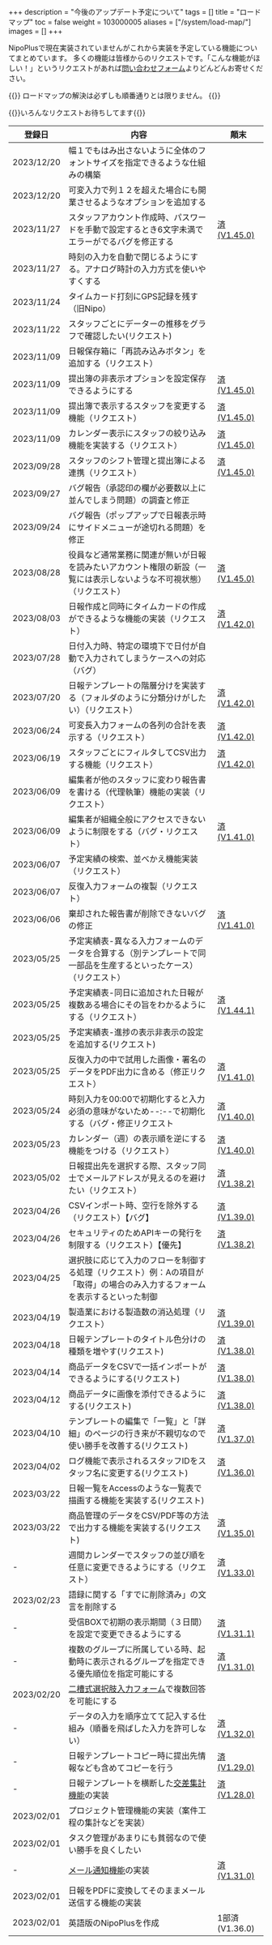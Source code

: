 +++
description = "今後のアップデート予定について"
tags = []
title = "ロードマップ"
toc = false
weight = 103000005
aliases = ["/system/load-map/"]
images = []
+++



NipoPlusで現在実装されていませんがこれから実装を予定している機能についてまとめています。
多くの機能は皆様からのリクエストです。「こんな機能がほしい！」というリクエストがあれば[問い合わせフォーム](/others/inquery/)よりどんどんお寄せください。

{{<info>}}
ロードマップの解決は必ずしも順番通りとは限りません。
{{</info>}}


{{<alice pos="right" icon="ok">}}いろんなリクエストお待ちしてます{{</alice>}}

登録日|内容|顛末
---|---|---
2023/12/20|幅１でもはみ出さないように全体のフォントサイズを指定できるような仕組みの構築|
2023/12/20|可変入力で列１２を超えた場合にも開業させるようなオプションを追加する|
2023/11/27|スタッフアカウント作成時、パスワードを手動で設定するとき6文字未満でエラーがでるバグを修正する|[済(V1.45.0)](/docs/system/release-note#vp1_45_0)
2023/11/27|時刻の入力を自動で閉じるようにする。アナログ時計の入力方式を使いやすくする|
2023/11/24|タイムカード打刻にGPS記録を残す（旧Nipo）|
2023/11/22|スタッフごとにデーターの推移をグラフで確認したい(リクエスト)|
2023/11/09|日報保存箱に「再読み込みボタン」を追加する（リクエスト）|
2023/11/09|提出簿の非表示オプションを設定保存できるようにする|[済(V1.45.0)](/docs/system/release-note#vp1_45_0)
2023/11/09|提出簿で表示するスタッフを変更する機能（リクエスト）|[済(V1.45.0)](/docs/system/release-note#vp1_45_0)
2023/11/09|カレンダー表示にスタッフの絞り込み機能を実装する（リクエスト）|[済(V1.45.0)](/docs/system/release-note#vp1_45_0)
2023/09/28|スタッフのシフト管理と提出簿による連携（リクエスト）|[済(V1.45.0)](/docs/system/release-note#vp1_45_0)
2023/09/27|バグ報告（承認印の欄が必要数以上に並んでしまう問題）の調査と修正|
2023/09/24|バグ報告（ポップアップで日報表示時にサイドメニューが途切れる問題）を修正|
2023/08/28|役員など通常業務に関連が無いが日報を読みたいアカウント権限の新設（一覧には表示しないような不可視状態）（リクエスト）|[済(V1.45.0)](/docs/system/release-note#vp1_45_0)
2023/08/03|日報作成と同時にタイムカードの作成ができるような機能の実装（リクエスト）|[済(V1.42.0)](/docs/system/release-note#vp1_42_0)
2023/07/28|日付入力時、特定の環境下で日付が自動で入力されてしまうケースへの対応（バグ）|
2023/07/20|日報テンプレートの階層分けを実装する（フォルダのように分類分けがしたい）（リクエスト）|[済(V1.42.0)](/docs/system/release-note#vp1_42_0)
2023/06/24|可変長入力フォームの各列の合計を表示する（リクエスト）|[済(V1.42.0)](/docs/system/release-note#vp1_42_0)
2023/06/19|スタッフごとにフィルタしてCSV出力する機能（リクエスト）|[済(V1.42.0)](/docs/system/release-note#vp1_42_0)
2023/06/09|編集者が他のスタッフに変わり報告書を書ける（代理執筆）機能の実装（リクエスト）|
2023/06/09|編集者が組織全般にアクセスできないように制限をする（バグ・リクエスト）|[済(V1.41.0)](/docs/system/release-note#vp1_41_0)
2023/06/07|予定実績の検索、並べかえ機能実装（リクエスト）|
2023/06/07|反復入力フォームの複製（リクエスト）|
2023/06/06|棄却された報告書が削除できないバグの修正|[済(V1.41.0)](/docs/system/release-note#vp1_41_0)
2023/05/25|予定実績表-異なる入力フォームのデータを合算する（別テンプレートで同一部品を生産するといったケース）（リクエスト）|
2023/05/25|予定実績表-同日に追加された日報が複数ある場合にその旨をわかるようにする（リクエスト）|[済(V1.44.1)](/docs/system/release-note#vp1_44_1)
2023/05/25|予定実績表-進捗の表示非表示の設定を追加する(リクエスト)|
2023/05/25|反復入力の中で試用した画像・署名のデータをPDF出力に含める（修正リクエスト）|[済(V1.41.0)](/docs/system/release-note#vp1_41_0)
2023/05/24|時刻入力を00:00で初期化すると入力必須の意味がないため--:--で初期化する（バグ・修正リクエスト|[済(V1.40.0)](/docs/system/release-note#vp1_40_0)
2023/05/23|カレンダー（週）の表示順を逆にする機能をつける（リクエスト）|[済(V1.40.0)](/docs/system/release-note#vp1_40_0)
2023/05/02|日報提出先を選択する際、スタッフ同士でメールアドレスが見えるのを避けたい（リクエスト）|[済(V1.38.2)](/docs/system/release-note#vp1_38_2)
2023/04/26|CSVインポート時、空行を除外する（リクエスト）【バグ】|[済(V1.39.0)](/docs/system/release-note#vp1_39_0)
2023/04/26|セキュリティのためAPIキーの発行を制限する（リクエスト）【優先】|[済(V1.38.2)](/docs/system/release-note#vp1_38_2)
2023/04/25|選択肢に応じて入力のフローを制御する処理（リクエスト）例：Aの項目が「取得」の場合のみ入力するフォームを表示するといった制御|
2023/04/19|製造業における製造数の消込処理（リクエスト）|[済(V1.39.0)](/docs/system/release-note#vp1_39_0)
2023/04/18|日報テンプレートのタイトル色分けの種類を増やす(リクエスト)|[済(V1.38.0)](/docs/system/release-note#vp1_38_0)
2023/04/14|商品データをCSVで一括インポートができるようにする(リクエスト)|[済(V1.38.0)](/docs/system/release-note#vp1_38_0)
2023/04/12|商品データに画像を添付できるようにする(リクエスト)|[済(V1.38.0)](/docs/system/release-note#vp1_38_0)
2023/04/10|テンプレートの編集で「一覧」と「詳細」のページの行き来が不親切なので使い勝手を改善する(リクエスト)|[済(V1.37.0)](/docs/system/release-note#vp1_37_0)
2023/04/02|ログ機能で表示されるスタッフIDをスタッフ名に変更する(リクエスト)|[済(V1.36.0)](/docs/system/release-note#vp1_36_0)
2023/03/22|日報一覧をAccessのような一覧表で描画する機能を実装する(リクエスト)|
2023/03/22|商品管理のデータをCSV/PDF等の方法で出力する機能を実装する(リクエスト)|[済(V1.35.0)](/docs/system/release-note#vp1_35_0)
-|週間カレンダーでスタッフの並び順を任意に変更できるようにする（リクエスト）|[済(V1.33.0)](/docs/system/release-note#vp1_33_0)
2023/02/23|語録に関する「すでに削除済み」の文言を削除する|
-|受信BOXで初期の表示期間（３日間）を設定で変更できるようにする|[済(V1.31.1)](/docs/system/release-note#vp1_31_1)
-|複数のグループに所属している時、起動時に表示されるグループを指定できる優先順位を指定可能にする|[済(V1.31.0)](/docs/system/release-note#vp1_31_0)
2023/02/20|[二槽式選択肢入力フォーム](/docs/manual/initial-setting/template/selectcalc/)で複数回答を可能にする|
-|データの入力を順序立てて記入する仕組み（順番を飛ばした入力を許可しない）|[済(V1.32.0)](/docs/system/release-note#vp1_32_0)
-|日報テンプレートコピー時に提出先情報なども含めてコピーを行う|[済(V1.29.0)](/docs/system/release-note#vp1_29_0)
-|日報テンプレートを横断した[交差集計機能](/docs/manual/analytics/cross/)の実装|[済(V1.28.0)](/docs/system/release-note#vp1_28_0)
2023/02/01|プロジェクト管理機能の実装（案件工程の集計などを実装）|
2023/02/01|タスク管理があまりにも貧弱なので使い勝手を良くしたい|
-|[メール通知機能](/docs/manual/notice/email/)の実装|[済(V1.31.0)](/docs/system/release-note#vp1_31_0)
2023/02/01|日報をPDFに変換してそのままメール送信する機能の実装|
2023/02/01|英語版のNipoPlusを作成|1部済(V1.36.0)
